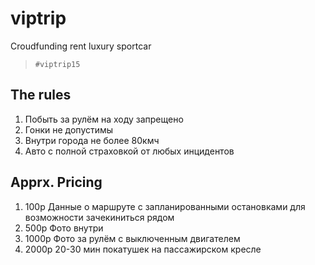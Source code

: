 # viptrip
Croudfunding rent luxury sportcar

> `#viptrip15`

## The rules
1. Побыть за рулём на ходу запрещено
2. Гонки не допустимы
3. Внутри города не более 80кмч
4. Авто с полной страховкой от любых инцидентов

##  Apprx. Pricing
1. 100р Данные о маршруте с запланированными остановками для возможности зачекиниться рядом
2. 500р Фото внутри
3. 1000р Фото за рулём с выключенным двигателем
4. 2000р 20-30 мин покатушек на пассажирском кресле
